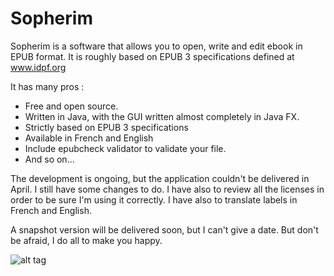 Sopherim
========

Sopherim is a software that allows you to open, write and edit ebook in EPUB format. It is roughly based on EPUB 3 specifications defined at www.idpf.org

It has many pros : 

- Free and open source.
- Written in Java, with the GUI written almost completely in Java FX.
- Strictly based on EPUB 3 specifications
- Available in French and English
- Include epubcheck validator to validate your file.
- And so on...

The development is ongoing, but the application couldn't be delivered in April. I still have some changes to do. I have also to review all the licenses in order to be sure I'm using it correctly. I have also to translate labels in French and English.

A snapshot version will be delivered soon, but I can't give a date. But don't be afraid, I do all to make you happy.

![alt tag](http://img836.imageshack.us/img836/6506/jyv1.png)
